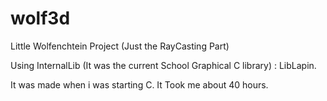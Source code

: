 # wolf3d
Little Wolfenchtein Project (Just the RayCasting Part)

Using InternalLib (It was the current School Graphical C library) : LibLapin.

It was made when i was starting C. It Took me about 40 hours.
